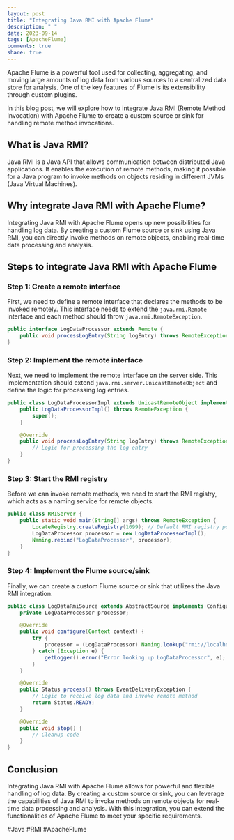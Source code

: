 ```yaml
---
layout: post
title: "Integrating Java RMI with Apache Flume"
description: " "
date: 2023-09-14
tags: [ApacheFlume]
comments: true
share: true
---
```


Apache Flume is a powerful tool used for collecting, aggregating, and moving large amounts of log data from various sources to a centralized data store for analysis. One of the key features of Flume is its extensibility through custom plugins.

In this blog post, we will explore how to integrate Java RMI (Remote Method Invocation) with Apache Flume to create a custom source or sink for handling remote method invocations.

## What is Java RMI?

Java RMI is a Java API that allows communication between distributed Java applications. It enables the execution of remote methods, making it possible for a Java program to invoke methods on objects residing in different JVMs (Java Virtual Machines).

## Why integrate Java RMI with Apache Flume?

Integrating Java RMI with Apache Flume opens up new possibilities for handling log data. By creating a custom Flume source or sink using Java RMI, you can directly invoke methods on remote objects, enabling real-time data processing and analysis.

## Steps to integrate Java RMI with Apache Flume

### Step 1: Create a remote interface

First, we need to define a remote interface that declares the methods to be invoked remotely. This interface needs to extend the `java.rmi.Remote` interface and each method should throw `java.rmi.RemoteException`.

```java
public interface LogDataProcessor extends Remote {
    public void processLogEntry(String logEntry) throws RemoteException;
}
```

### Step 2: Implement the remote interface

Next, we need to implement the remote interface on the server side. This implementation should extend `java.rmi.server.UnicastRemoteObject` and define the logic for processing log entries.

```java
public class LogDataProcessorImpl extends UnicastRemoteObject implements LogDataProcessor {
    public LogDataProcessorImpl() throws RemoteException {
        super();
    }

    @Override
    public void processLogEntry(String logEntry) throws RemoteException {
        // Logic for processing the log entry
    }
}
```

### Step 3: Start the RMI registry

Before we can invoke remote methods, we need to start the RMI registry, which acts as a naming service for remote objects.

```java
public class RMIServer {
    public static void main(String[] args) throws RemoteException {
        LocateRegistry.createRegistry(1099); // Default RMI registry port
        LogDataProcessor processor = new LogDataProcessorImpl();
        Naming.rebind("LogDataProcessor", processor);
    }
}
```

### Step 4: Implement the Flume source/sink

Finally, we can create a custom Flume source or sink that utilizes the Java RMI integration.

```java
public class LogDataRmiSource extends AbstractSource implements Configurable {
    private LogDataProcessor processor;

    @Override
    public void configure(Context context) {
        try {
            processor = (LogDataProcessor) Naming.lookup("rmi://localhost/LogDataProcessor");
        } catch (Exception e) {
            getLogger().error("Error looking up LogDataProcessor", e);
        }
    }

    @Override
    public Status process() throws EventDeliveryException {
        // Logic to receive log data and invoke remote method
        return Status.READY;
    }

    @Override
    public void stop() {
        // Cleanup code
    }
}
```

## Conclusion

Integrating Java RMI with Apache Flume allows for powerful and flexible handling of log data. By creating a custom source or sink, you can leverage the capabilities of Java RMI to invoke methods on remote objects for real-time data processing and analysis. With this integration, you can extend the functionalities of Apache Flume to meet your specific requirements.

#Java #RMI #ApacheFlume